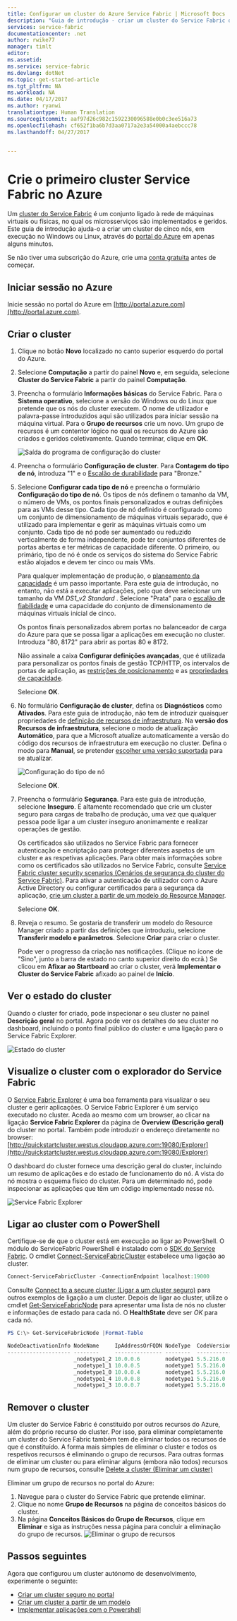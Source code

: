 ```yaml
---
title: Configurar um cluster do Azure Service Fabric | Microsoft Docs
description: "Guia de introdução - criar um cluster do Service Fabric do Windows ou Linux no Azure."
services: service-fabric
documentationcenter: .net
author: rwike77
manager: timlt
editor: 
ms.assetid: 
ms.service: service-fabric
ms.devlang: dotNet
ms.topic: get-started-article
ms.tgt_pltfrm: NA
ms.workload: NA
ms.date: 04/17/2017
ms.author: ryanwi
translationtype: Human Translation
ms.sourcegitcommit: aaf97d26c982c1592230096588e0b0c3ee516a73
ms.openlocfilehash: cf652f1ba6b7d3aa0717a2e3a54000a4aebccc78
ms.lasthandoff: 04/27/2017


---
```


# <a name="create-your-first-service-fabric-cluster-on-azure"></a>Crie o primeiro cluster Service Fabric no Azure
Um [cluster do Service Fabric](service-fabric-deploy-anywhere.md) é um conjunto ligado à rede de máquinas virtuais ou físicas, no qual os microsserviços são implementados e geridos. Este guia de introdução ajuda-o a criar um cluster de cinco nós, em execução no Windows ou Linux, através do [portal do Azure](http://portal.azure.com) em apenas alguns minutos.  

Se não tiver uma subscrição do Azure, crie uma [conta gratuita](https://azure.microsoft.com/free/?WT.mc_id=A261C142F) antes de começar.

## <a name="log-in-to-azure"></a>Iniciar sessão no Azure
Inicie sessão no portal do Azure em [http://portal.azure.com](http://portal.azure.com).

## <a name="create-the-cluster"></a>Criar o cluster

1. Clique no botão **Novo** localizado no canto superior esquerdo do portal do Azure.
2. Selecione **Computação** a partir do painel **Novo** e, em seguida, selecione **Cluster do Service Fabric** a partir do painel **Computação**.
3. Preencha o formulário **Informações básicas** do Service Fabric. Para o **Sistema operativo**, selecione a versão do Windows ou do Linux que pretende que os nós do cluster executem. O nome de utilizador e palavra-passe introduzidos aqui são utilizados para iniciar sessão na máquina virtual. Para o **Grupo de recursos** crie um novo. Um grupo de recursos é um contentor lógico no qual os recursos do Azure são criados e geridos coletivamente. Quando terminar, clique em **OK**.

    ![Saída do programa de configuração do cluster][cluster-setup-basics]

4. Preencha o formulário **Configuração de cluster**.  Para **Contagem do tipo de nó**, introduza "1" e o [Escalão de durabilidade](service-fabric-cluster-capacity.md#the-durability-characteristics-of-the-cluster) para "Bronze."

5. Selecione **Configurar cada tipo de nó** e preencha o formulário **Configuração do tipo de nó**. Os tipos de nós definem o tamanho da VM, o número de VMs, os pontos finais personalizados e outras definições para as VMs desse tipo. Cada tipo de nó definido é configurado como um conjunto de dimensionamento de máquinas virtuais separado, que é utilizado para implementar e gerir as máquinas virtuais como um conjunto. Cada tipo de nó pode ser aumentado ou reduzido verticalmente de forma independente, pode ter conjuntos diferentes de portas abertas e ter métricas de capacidade diferente.  O primeiro, ou primário, tipo de nó é onde os serviços do sistema do Service Fabric estão alojados e devem ter cinco ou mais VMs.

    Para qualquer implementação de produção, o [planeamento da capacidade](service-fabric-cluster-capacity.md) é um passo importante.  Para este guia de introdução, no entanto, não está a executar aplicações, pelo que deve selecionar um tamanho da VM *DS1_v2 Standard* .  Selecione "Prata" para o [escalão de fiabilidade](service-fabric-cluster-capacity.md#the-reliability-characteristics-of-the-cluster) e uma capacidade do conjunto de dimensionamento de máquinas virtuais inicial de cinco.  

    Os pontos finais personalizados abrem portas no balanceador de carga do Azure para que se possa ligar a aplicações em execução no cluster.  Introduza "80, 8172" para abrir as portas 80 e 8172.

    Não assinale a caixa **Configurar definições avançadas**, que é utilizada para personalizar os pontos finais de gestão TCP/HTTP, os intervalos de portas de aplicação, as [restrições de posicionamento](service-fabric-cluster-resource-manager-configure-services.md#placement-constraints) e as [propriedades de capacidade](service-fabric-cluster-resource-manager-metrics.md).    

    Selecione **OK**.

6. No formulário **Configuração de cluster**, defina os **Diagnósticos** como **Ativados**.  Para este guia de introdução, não tem de introduzir quaisquer propriedades de [definição de recursos de infraestrutura](service-fabric-cluster-fabric-settings.md).  Na **versão dos Recursos de infraestrutura**, selecione o modo de atualização **Automático**, para que a Microsoft atualize automaticamente a versão do código dos recursos de infraestrutura em execução no cluster.  Defina o modo para **Manual**, se pretender [escolher uma versão suportada](service-fabric-cluster-upgrade.md) para se atualizar. 

    ![Configuração do tipo de nó][node-type-config]

    Selecione **OK**.

7. Preencha o formulário **Segurança**.  Para este guia de introdução, selecione **Inseguro**.  É altamente recomendado que crie um cluster seguro para cargas de trabalho de produção, uma vez que qualquer pessoa pode ligar a um cluster inseguro anonimamente e realizar operações de gestão.  

    Os certificados são utilizados no Service Fabric para fornecer autenticação e encriptação para proteger diferentes aspetos de um cluster e as respetivas aplicações. Para obter mais informações sobre como os certificados são utilizados no Service Fabric, consulte [Service Fabric cluster security scenarios (Cenários de segurança do cluster do Service Fabric)](service-fabric-cluster-security.md).  Para ativar a autenticação de utilizador com o Azure Active Directory ou configurar certificados para a segurança da aplicação, [crie um cluster a partir de um modelo do Resource Manager](service-fabric-cluster-creation-via-arm.md).

    Selecione **OK**.

8. Reveja o resumo.  Se gostaria de transferir um modelo do Resource Manager criado a partir das definições que introduziu, selecione **Transferir modelo e parâmetros**.  Selecione **Criar** para criar o cluster.

    Pode ver o progresso da criação nas notificações. (Clique no ícone de "Sino", junto a barra de estado no canto superior direito do ecrã.) Se clicou em **Afixar ao Startboard** ao criar o cluster, verá **Implementar o Cluster do Service Fabric** afixado ao painel de **Início**.

## <a name="view-cluster-status"></a>Ver o estado do cluster
Quando o cluster for criado, pode inspecionar o seu cluster no painel **Descrição geral** no portal. Agora pode ver os detalhes do seu cluster no dashboard, incluindo o ponto final público do cluster e uma ligação para o Service Fabric Explorer.

![Estado do cluster][cluster-status]

## <a name="visualize-the-cluster-using-service-fabric-explorer"></a>Visualize o cluster com o explorador do Service Fabric
O [Service Fabric Explorer](service-fabric-visualizing-your-cluster.md) é uma boa ferramenta para visualizar o seu cluster e gerir aplicações.  O Service Fabric Explorer é um serviço executado no cluster.  Aceda ao mesmo com um browser, ao clicar na ligação **Service Fabric Explorer** da página de **Overview (Descrição geral)** do cluster no portal.  Também pode introduzir o endereço diretamente no browser: [http://quickstartcluster.westus.cloudapp.azure.com:19080/Explorer](http://quickstartcluster.westus.cloudapp.azure.com:19080/Explorer)

O dashboard do cluster fornece uma descrição geral do cluster, incluindo um resumo de aplicações e do estado de funcionamento do nó. A vista do nó mostra o esquema físico do cluster. Para um determinado nó, pode inspecionar as aplicações que têm um código implementado nesse nó.

![Service Fabric Explorer][service-fabric-explorer]

## <a name="connect-to-the-cluster-using-powershell"></a>Ligar ao cluster com o PowerShell
Certifique-se de que o cluster está em execução ao ligar ao PowerShell.  O módulo do ServiceFabric PowerShell é instalado com o [SDK do Service Fabric](service-fabric-get-started.md).  O cmdlet [Connect-ServiceFabricCluster](/powershell/module/servicefabric/connect-servicefabriccluster?view=azureservicefabricps) estabelece uma ligação ao cluster.   

```powershell
Connect-ServiceFabricCluster -ConnectionEndpoint localhost:19000
```
Consulte [Connect to a secure cluster (Ligar a um cluster seguro)](service-fabric-connect-to-secure-cluster.md) para outros exemplos de ligação a um cluster. Depois de ligar ao cluster, utilize o cmdlet [Get-ServiceFabricNode](/powershell/module/servicefabric/get-servicefabricnode?view=azureservicefabricps) para apresentar uma lista de nós no cluster e informações de estado para cada nó. O **HealthState** deve ser *OK* para cada nó.

```powershell
PS C:\> Get-ServiceFabricNode |Format-Table

NodeDeactivationInfo NodeName     IpAddressOrFQDN NodeType  CodeVersion ConfigVersion NodeStatus NodeUpTime NodeDownTime HealthState
-------------------- --------     --------------- --------  ----------- ------------- ---------- ---------- ------------ -----------
                     _nodetype1_2 10.0.0.6        nodetype1 5.5.216.0   1                     Up 00:59:04   00:00:00              Ok
                     _nodetype1_1 10.0.0.5        nodetype1 5.5.216.0   1                     Up 00:59:04   00:00:00              Ok
                     _nodetype1_0 10.0.0.4        nodetype1 5.5.216.0   1                     Up 00:59:04   00:00:00              Ok
                     _nodetype1_4 10.0.0.8        nodetype1 5.5.216.0   1                     Up 00:59:04   00:00:00              Ok
                     _nodetype1_3 10.0.0.7        nodetype1 5.5.216.0   1                     Up 00:59:04   00:00:00              Ok
```

## <a name="remove-the-cluster"></a>Remover o cluster
Um cluster do Service Fabric é constituído por outros recursos do Azure, além do próprio recurso do cluster. Por isso, para eliminar completamente um cluster do Service Fabric também tem de eliminar todos os recursos de que é constituído. A forma mais simples de eliminar o cluster e todos os respetivos recursos é eliminando o grupo de recursos. Para outras formas de eliminar um cluster ou para eliminar alguns (embora não todos) recursos num grupo de recursos, consulte [Delete a cluster (Eliminar um cluster)](service-fabric-cluster-delete.md)

Eliminar um grupo de recursos no portal do Azure:
1. Navegue para o cluster do Service Fabric que pretende eliminar.
2. Clique no nome **Grupo de Recursos** na página de conceitos básicos do cluster.
3. Na página **Conceitos Básicos do Grupo de Recursos**, clique em **Eliminar** e siga as instruções nessa página para concluir a eliminação do grupo de recursos.
    ![Eliminar o grupo de recursos][cluster-delete]

## <a name="next-steps"></a>Passos seguintes
Agora que configurou um cluster autónomo de desenvolvimento, experimente o seguinte:
* [Criar um cluster seguro no portal](service-fabric-cluster-creation-via-portal.md)
* [Criar um cluster a partir de um modelo](service-fabric-cluster-creation-via-arm.md) 
* [Implementar aplicações com o Powershell](service-fabric-deploy-remove-applications.md)


[cluster-setup-basics]: ./media/service-fabric-get-started-azure-cluster/basics.png
[node-type-config]: ./media/service-fabric-get-started-azure-cluster/nodetypeconfig.png
[cluster-status]: ./media/service-fabric-get-started-azure-cluster/clusterstatus.png
[service-fabric-explorer]: ./media/service-fabric-get-started-azure-cluster/sfx.png
[cluster-delete]: ./media/service-fabric-get-started-azure-cluster/delete.png

